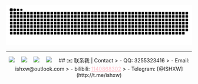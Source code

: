 <div align="center">
 <img src="https://github.com/ishxw/ishxw/blob/boom/github-contribution-grid-snake.svg" />
</div>
<hr/>
<!-- 个人资料徽标 -->
<div align="center">
   <a href="http://ishxw.com/"><img src="https://img.shields.io/badge/website-主页-red"></a>&emsp;
  <a href="http://blog.ishxw.com/"><img src="https://img.shields.io/badge/website-博客-blue"></a>&emsp;
  <a href="https://twitter.com/ishxwo"><img src="https://img.shields.io/badge/twitter-推特-blue"></a>&emsp;
<!--   <a href="https://www.youtube.com/"><img src="https://img.shields.io/badge/youtube-油管-c32136"></a>&emsp;
  <a href="https://blog.csdn.net/"><img src="https://img.shields.io/badge/CSDN-博客-c32136"></a>&emsp; -->
  <a href="https://space.bilibili.com/372204786"><img src="https://img.shields.io/badge/bilibili-B站-ff69b4"></a>&emsp;
## ✉️ 联系我 | Contact
> - QQ: 3255323416
> - Email: ishxw@outlook.com
> - bilibili: <a style="color: pink;" href="https://space.bilibili.com/1140868302">1140868302</a>
> - Telegram: [@ISHXW](http://t.me/ishxw)


